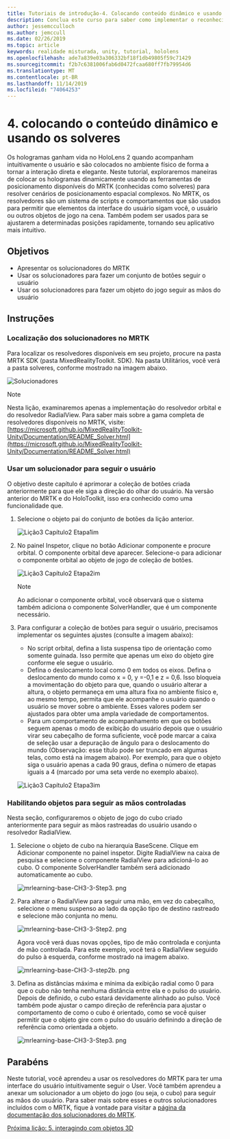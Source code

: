```yaml
---
title: Tutoriais de introdução-4. Colocando conteúdo dinâmico e usando os solveres
description: Conclua este curso para saber como implementar o reconhecimento facial do Azure em um aplicativo de realidade misturada.
author: jessemcculloch
ms.author: jemccull
ms.date: 02/26/2019
ms.topic: article
keywords: realidade misturada, unity, tutorial, hololens
ms.openlocfilehash: ade7a839e03a306332bf18f1db49805f59c71429
ms.sourcegitcommit: f2b7c6381006fab6d0472fcaa680ff7fb79954d6
ms.translationtype: MT
ms.contentlocale: pt-BR
ms.lasthandoff: 11/14/2019
ms.locfileid: "74064253"
---
```

# <a name="4-placing-dynamic-content-and-using-solvers"></a>4. colocando o conteúdo dinâmico e usando os solveres

Os hologramas ganham vida no HoloLens 2 quando acompanham intuitivamente o usuário e são colocados no ambiente físico de forma a tornar a interação direta e elegante. Neste tutorial, exploraremos maneiras de colocar os hologramas dinamicamente usando as ferramentas de posicionamento disponíveis do MRTK (conhecidas como solveres) para resolver cenários de posicionamento espacial complexos. No MRTK, os resolvedores são um sistema de scripts e comportamentos que são usados para permitir que elementos da interface do usuário sigam você, o usuário ou outros objetos de jogo na cena. Também podem ser usados para se ajustarem a determinadas posições rapidamente, tornando seu aplicativo mais intuitivo.

## <a name="objectives"></a>Objetivos

* Apresentar os solucionadores do MRTK
* Usar os solucionadores para fazer um conjunto de botões seguir o usuário
* Usar os solucionadores para fazer um objeto do jogo seguir as mãos do usuário

## <a name="instructions"></a>Instruções

### <a name="location-of-solvers-in-the-mrtk"></a>Localização dos solucionadores no MRTK

 Para localizar os resolvedores disponíveis em seu projeto, procure na pasta MRTK SDK (pasta MixedRealityToolkit. SDK). Na pasta Utilitários, você verá a pasta solveres, conforme mostrado na imagem abaixo.

![Solucionadores](images/lesson3_chapter1_step1im.PNG)

>[!NOTE]
>Nesta lição, examinaremos apenas a implementação do resolvedor orbital e do resolvedor RadialView. Para saber mais sobre a gama completa de resolvedores disponíveis no MRTK, visite: [https://microsoft.github.io/MixedRealityToolkit-Unity/Documentation/README_Solver.html](https://microsoft.github.io/MixedRealityToolkit-Unity/Documentation/README_Solver.html)

### <a name="use-a-solver-to-follow-the-user"></a>Usar um solucionador para seguir o usuário

O objetivo deste capítulo é aprimorar a coleção de botões criada anteriormente para que ele siga a direção do olhar do usuário. Na versão anterior do MRTK e do HoloToolkit, isso era conhecido como uma funcionalidade que.

1. Selecione o objeto pai do conjunto de botões da lição anterior.

    ![Lição3 Capítulo2 Etapa1im](images/Lesson3_chapter2_step1im.PNG)

2. No painel Inspetor, clique no botão Adicionar componente e procure orbital. O componente orbital deve aparecer. Selecione-o para adicionar o componente orbital ao objeto de jogo de coleção de botões.

    ![Lição3 Capítulo2 Etapa2im](images/Lesson3_Chapter2_step2im.PNG)

    >[!NOTE]
    >Ao adicionar o componente orbital, você observará que o sistema também adiciona o componente SolverHandler, que é um componente necessário.

3. Para configurar a coleção de botões para seguir o usuário, precisamos implementar os seguintes ajustes (consulte a imagem abaixo):
    * No script orbital, defina a lista suspensa tipo de orientação como somente guinada. Isso permite que apenas um eixo do objeto gire conforme ele segue o usuário.
    * Defina o deslocamento local como 0 em todos os eixos. Defina o deslocamento do mundo como x = 0, y =-0,1 e z = 0,6. Isso bloqueia a movimentação do objeto para que, quando o usuário alterar a altura, o objeto permaneça em uma altura fixa no ambiente físico e, ao mesmo tempo, permita que ele acompanhe o usuário quando o usuário se mover sobre o ambiente. Esses valores podem ser ajustados para obter uma ampla variedade de comportamentos.
    * Para um comportamento de acompanhamento em que os botões seguem apenas o modo de exibição do usuário depois que o usuário virar seu cabeçalho de forma suficiente, você pode marcar a caixa de seleção usar a depuração de ângulo para o deslocamento do mundo (Observação: esse título pode ser truncado em algumas telas, como está na imagem abaixo). Por exemplo, para que o objeto siga o usuário apenas a cada 90 graus, defina o número de etapas iguais a 4 (marcado por uma seta verde no exemplo abaixo).

    ![Lição3 Capítulo2 Etapa3im](images/Lesson3_chapter2_step3im.PNG)

### <a name="enabling-objects-to-follow-tracked-hands"></a>Habilitando objetos para seguir as mãos controladas

Nesta seção, configuraremos o objeto de jogo do cubo criado anteriormente para seguir as mãos rastreadas do usuário usando o resolvedor RadialView.

1. Selecione o objeto de cubo na hierarquia BaseScene. Clique em Adicionar componente no painel inspetor. Digite RadialView na caixa de pesquisa e selecione o componente RadialView para adicioná-lo ao cubo. O componente SolverHandler também será adicionado automaticamente ao cubo.

    ![mrlearning-base-CH3-3-Step3. png](images/mrlearning-base-ch3-3-step1.png)

2. Para alterar o RadialView para seguir uma mão, em vez do cabeçalho, selecione o menu suspenso ao lado da opção tipo de destino rastreado e selecione mão conjunta no menu.

    ![mrlearning-base-CH3-3-Step2. png](images/mrlearning-base-ch3-3-step2a.png)

    Agora você verá duas novas opções, tipo de mão controlada e conjunta de mão controlada. Para este exemplo, você terá o RadialView seguido do pulso à esquerda, conforme mostrado na imagem abaixo.

    ![mrlearning-base-CH3-3-step2b. png](images/mrlearning-base-ch3-3-step2b.png)

3. Defina as distâncias máxima e mínima da exibição radial como 0 para que o cubo não tenha nenhuma distância entre ela e o pulso do usuário. Depois de definido, o cubo estará devidamente alinhado ao pulso. Você também pode ajustar o campo direção de referência para ajustar o comportamento de como o cubo é orientado, como se você quiser permitir que o objeto gire com o pulso do usuário definindo a direção de referência como orientada a objeto.

    ![mrlearning-base-CH3-3-Step3. png](images/mrlearning-base-ch3-3-step3.png)

## <a name="congratulations"></a>Parabéns

Neste tutorial, você aprendeu a usar os resolvedores do MRTK para ter uma interface do usuário intuitivamente seguir o User. Você também aprendeu a anexar um solucionador a um objeto do jogo (ou seja, o cubo) para seguir as mãos do usuário. Para saber mais sobre esses e outros solucionadores incluídos com o MRTK, fique à vontade para visitar a [página da documentação dos solucionadores do MRTK](https://microsoft.github.io/MixedRealityToolkit-Unity/Documentation/README_Solver.html).

[Próxima lição: 5. interagindo com objetos 3D](mrlearning-base-ch4.md)
